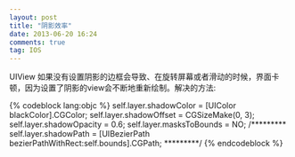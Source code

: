 ```yaml
---
layout: post
title: "阴影效率"
date: 2013-06-20 16:24
comments: true
tag: IOS
---
```

<p>
UIView 如果没有设置阴影的边框会导致、在旋转屏幕或者滑动的时候，界面卡顿，因为设置了阴影的view会不断地重新绘制。解决的方法:
</p>

{% codeblock lang:objc %}
        self.layer.shadowColor = [UIColor blackColor].CGColor;
        self.layer.shadowOffset = CGSizeMake(0, 3);
        self.layer.shadowOpacity = 0.6;
        self.layer.masksToBounds = NO;
        /*********
           self.layer.shadowPath = [UIBezierPath bezierPathWithRect:self.bounds].CGPath;
           *********/
{% endcodeblock %}
